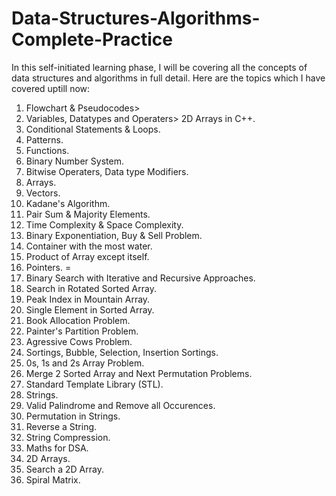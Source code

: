 # Data-Structures-Algorithms-Complete-Practice
In this self-initiated learning phase, I will be covering all the concepts of data structures and algorithms in full detail.
Here are the topics which I have covered uptill now:
1. Flowchart & Pseudocodes> 
2. Variables, Datatypes and Operaters> 2D Arrays in C++. 
3. Conditional Statements & Loops. 
4. Patterns.
5. Functions. 
6. Binary Number System. 
7. Bitwise Operaters, Data type Modifiers. 
8. Arrays. 
9. Vectors. 
10. Kadane's Algorithm.
11. Pair Sum & Majority Elements. 
12. Time Complexity & Space Complexity. 
13. Binary Exponentiation, Buy & Sell Problem. 
14. Container with the most water. 
15. Product of Array except itself.
16. Pointers. =
17. Binary Search with Iterative and Recursive Approaches. 
18. Search in Rotated Sorted Array. 
19. Peak Index in Mountain Array. 
20. Single Element in Sorted Array. 
21. Book Allocation Problem. 
22. Painter's Partition Problem. 
23. Agressive Cows Problem. 
24. Sortings, Bubble, Selection, Insertion Sortings. 
25. 0s, 1s and 2s Array Problem. 
26. Merge 2 Sorted Array and Next Permutation Problems. 
27. Standard Template Library (STL). 
28. Strings. 
29. Valid Palindrome and Remove all Occurences. 
30. Permutation in Strings.
31. Reverse a String. 
32. String Compression. 
33. Maths for DSA. 
34. 2D Arrays. 
35. Search a 2D Array. 
36. Spiral Matrix.